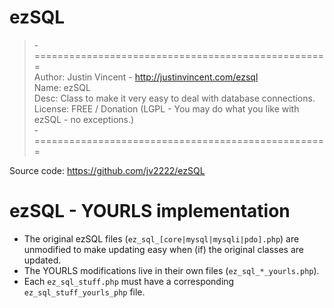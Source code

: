 # ezSQL

> -===================================================  
> Author: Justin Vincent - http://justinvincent.com/ezsql  
> Name: ezSQL  
> Desc: Class to make it very easy to deal with database connections.  
> License: FREE / Donation (LGPL - You may do what you like with ezSQL - no exceptions.)  
> -===================================================  

Source code: https://github.com/jv2222/ezSQL

# ezSQL - YOURLS implementation

* The original ezSQL files (`ez_sql_[core|mysql|mysqli|pdo].php`) are unmodified  to make updating easy when (if) the original classes are updated.
* The YOURLS modifications live in their own files (`ez_sql_*_yourls.php`).
* Each `ez_sql_stuff.php` must have a corresponding `ez_sql_stuff_yourls_php` file.
